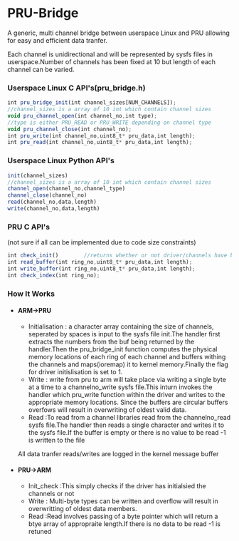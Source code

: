 # PRU-Bridge


A generic, multi channel bridge between userspace Linux and PRU allowing for easy and efficient data tranfer.

Each channel is unidirectional and will be represented by sysfs files in userspace.Number of channels has been fixed at 10 but length of each channel can be varied.


### Userspace Linux C API's(pru_bridge.h)
```javascript
int pru_bridge_init(int channel_sizes[NUM_CHANNELS]);   
//channel_sizes is a array of 10 int which contain channel sizes
void pru_channel_open(int channel_no,int type);         
//type is either PRU_READ or PRU_WRITE depending on channel type
void pru_channel_close(int channel_no);
int pru_write(int channel_no,uint8_t* pru_data,int length);
int pru_read(int channel_no,uint8_t* pru_data,int length);
```
### Userspace Linux Python API's
```javascript
init(channel_sizes)
//channel_sizes is a array of 10 int which contain channel sizes
channel_open(channel_no,channel_type)
channel_close(channel_no)
read(channel_no,data,length)
write(channel_no,data,length)
```

### PRU C API's
(not sure if all can be implemented due to code size constraints)
```javascript
int check_init()		//returns whether or not driver/channels have been initialisied until this is not '1' pru_bridge cannot be used
int read_buffer(int ring_no,uint8_t* pru_data,int length);
int write_buffer(int ring_no,uint8_t* pru_data,int length);
int check_index(int ring_no);
```

### How It Works

* #### ARM->PRU
    * Initialisation : a character array containing the size of channels, seperated by spaces is input to the sysfs file init.The handler first extracts the numbers from the buf being returned by the handler.Then the pru_bridge_init function computes the physical memory locations of each ring of each channel and buffers withing the channels and maps(ioremap) it to kernel memory.Finally the flag for driver initislisation is set to 1.
	* Write : write from pru to arm will take place via writing a single byte at a time to a channelno_write sysfs file.This inturn invokes the handler which pru_write function within the driver and writes to the appropriate memory locations.
Since the buffers are circular buffers overfows will result in overwriting of oldest valid data.
	* Read :To read from a channel libraries read from the channelno_read sysfs file.The handler then reads a single character and writes it to the sysfs file.If the buffer is empty or there is no value to be read -1 is written to the file 

    All data tranfer reads/writes are logged in the kernel message buffer


* #### PRU->ARM
    * Init_check :This simply checks if the driver has initialsied the channels or not
	* Write : Multi-byte types can be written and overflow will result in overwritting of oldest data members.
	* Read :Read involves passing of a byte pointer which will return a btye array of appropraite length.If there is no data to be read -1 is retuned
